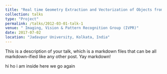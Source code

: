 ```yaml
---
title: "Real time Geometry Extraction and Vectorization of Objects from Point-Cloud Data"
collection: talks
type: "Project"
permalink: /talks/2012-03-01-talk-1
venue: " Imaging, Vision & Pattern Recognition Group (IVPR)"
date: 2017-07-02
location: "Jadavpur University, Kolkata, India"
---
```


This is a description of your talk, which is a markdown files that can be all markdown-ified like any other post. Yay markdown!

hi ho i am inside here we go again  
